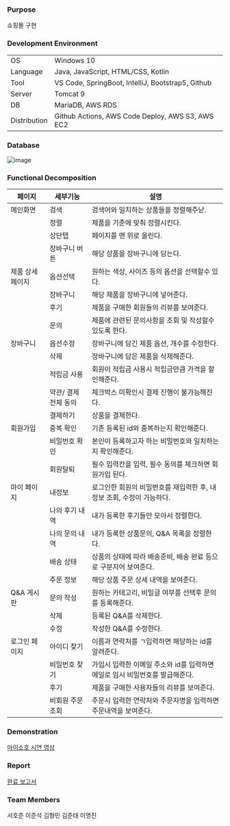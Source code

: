 
### Purpose

쇼핑몰 구현

### Development Environment

|              |                                                   |
| ------------ | ------------------------------------------------- |
| OS           | Windows 10                                        |
| Language     | Java, JavaScript, HTML/CSS, Kotlin                |
| Tool         | VS Code, SpringBoot, IntelliJ, Bootstrap5, Github |
| Server       | Tomcat 9                                          |
| DB           | MariaDB, AWS RDS                                  |
| Distribution | Github Actions, AWS Code Deploy, AWS S3, AWS EC2  |

### Database
![image](https://github.com/seoHJ99/newMySoho/assets/121778872/80afd142-0c0c-4689-be80-06d4cb7fb2a8)


### Functional Decomposition

| 페이지           | 세부기능             | 설명                                                       |
| ---------------- | -------------------- | ---------------------------------------------------------- |
| 메인화면         | 검색             | 검색어와 일치하는 상품들을 정렬해주낟.                    |
|                  | 정렬      | 제품을 기준에 맞춰 정렬시킨다.                                        |
|                  | 상단탭            | 페이지를 맨 위로 올린다.                                     |
|                  | 장바구니 버튼            | 해당 상품을 장바구니에 담는다.                                    |
| 제품 상세 페이지 | 옵션선택           | 원하는 색상, 사이즈 등의 옵션을 선택할수 있다. |
|                  | 장바구니         | 해당 제품을 장바구니에 넣어준다.                                            |
|                  | 후기       | 제품을 구매한 회원들의 리뷰를 보여준다.                                          |
|                  | 문의            | 제품에 관련된 문의사항을 조회 및 작성할수 있도록 한다.                 |
| 장바구니          | 옵션수정          | 장바구니에 담긴 제품 옵션, 개수를 수정한다.                         |
|                  | 삭제       | 장바구니에 담은 제품을 삭제해준다.                                  |
|                  | 적립금 사용     | 회원이 적립금 사용시 적립금만큼 가격을 할인해준다.                                   |
|                | 약관/ 결제 전체 동의            | 체크박스 미확인시 결제 진행이 불가능해진다.                            |
|               | 결제하기          | 상품을 결제한다.           |
| 회원가입         | 중복 확인 | 기존 등록된 id와 중복하는지 확인해준다. |
|                 | 비밀번호 확인             | 본인이 등록하고자 하는 비밀번호와 일치하는지 확인해준다.                     |
|                 | 회원탈퇴             | 필수 입력칸을 입력, 필수 동의를 체크하면 회원가입 된다.                                         |
| 마이 페이지      | 내정보            | 로그인한 회원의 비밀번호를 재입력한 후, 내정보 조회, 수정이 가능하다.              |
|                 | 나의 후기 내역            | 내가 등록한 후기들만 모아서 정렬한다.                             |
|                 | 나의 문의 내역            | 내가 등록한 상품문의, Q&A 목록을 정렬한다.        |
|                 | 배송 상태            | 상품의 상태에 따라 배송준비, 배송 완료 등으로 구분지어 보여준다.                                    |
|                 | 주문 정보            | 해당 상품 주문 상세 내역을 보여준다.                                    |
| Q&A 게시판      | 문의 작성            | 원하는 카테고리, 비밀글 여부를 선택후 문의를 등록해준다.                  |
|                 | 삭제            | 등록된 Q&A를 삭제한다.                                    |
|                 | 수정            | 작성한 Q&A를 수정한다.                                    |
| 로그인 페이지    | 아이디 찾기            | 이름과 연락처를 ㄱ입력하면 해당하는 id를 알려준다.                       |
|                 | 비밀번호 찾기            | 가입시 입력한 이메일 주소와 id를 입력하면 메일로 임시 비밀번호를 발급해준다.|
|                 | 후기            | 제품을 구매한 사용자들의 리뷰를 보여준다.                                   |
|                 | 비회원 주문 조회            | 주문시 입력한 연락처와 주문자명을 입력하면 주문내역을 보여준다.            |

### Demonstration

[마이소호 시연 영상](https://youtu.be/-_RBHJRRLog)

### Report

[완료 보고서](./마이소호.pdf)

### Team Members

서호준 이준석 김형민 김준태 이명진
